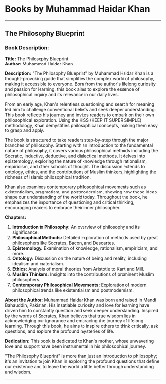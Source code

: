 # Books by Muhammad Haidar Khan

---
## The Philosophy Blueprint
### Book Description:

**Title:** The Philosophy Blueprint  
**Author:** Muhammad Haidar Khan

**Description:**
"The Philosophy Blueprint" by Muhammad Haidar Khan is a thought-provoking guide that simplifies the complex world of philosophy, making it accessible to everyone. Born from the author's lifelong curiosity and passion for learning, this book aims to explore the essence of philosophical inquiry and its relevance in our daily lives.

From an early age, Khan's relentless questioning and search for meaning led him to challenge conventional beliefs and seek deeper understanding. This book reflects his journey and invites readers to embark on their own philosophical exploration. Using the KISS (KEEP IT SUPER SIMPLE) methodology, Khan demystifies philosophical concepts, making them easy to grasp and apply.

The book is structured to take readers step-by-step through the major branches of philosophy. Starting with an introduction to the fundamental nature of philosophy, it covers various philosophical methods including the Socratic, inductive, deductive, and dialectical methods. It delves into epistemology, exploring the nature of knowledge through rationalism, empiricism, and other schools of thought. The discussion extends to ontology, ethics, and the contributions of Muslim thinkers, highlighting the richness of Islamic philosophical tradition.

Khan also examines contemporary philosophical movements such as existentialism, pragmatism, and postmodernism, showing how these ideas shape our understanding of the world today. Throughout the book, he emphasizes the importance of questioning and critical thinking, encouraging readers to embrace their inner philosopher.

**Chapters:**
1. **Introduction to Philosophy:** An overview of philosophy and its significance.
2. **Philosophical Methods:** Detailed exploration of methods used by great philosophers like Socrates, Bacon, and Descartes.
3. **Epistemology:** Examination of knowledge, rationalism, empiricism, and more.
4. **Ontology:** Discussion on the nature of being and reality, including idealism and materialism.
5. **Ethics:** Analysis of moral theories from Aristotle to Kant and Mill.
6. **Muslim Thinkers:** Insights into the contributions of prominent Muslim philosophers.
7. **Contemporary Philosophical Movements:** Exploration of modern philosophical trends like existentialism and postmodernism.

**About the Author:**
Muhammad Haidar Khan was born and raised in Mandi Bahauddin, Pakistan. His insatiable curiosity and love for learning have driven him to constantly question and seek deeper understanding. Inspired by the words of Socrates, Khan believes that true wisdom lies in acknowledging our ignorance and embracing the journey of lifelong learning. Through this book, he aims to inspire others to think critically, ask questions, and explore the profound mysteries of life.

**Dedication:**
This book is dedicated to Khan's mother, whose unwavering love and support have been instrumental in his philosophical journey. 

"The Philosophy Blueprint" is more than just an introduction to philosophy; it's an invitation to join Khan in exploring the profound questions that define our existence and to leave the world a little better through understanding and wisdom.

---
